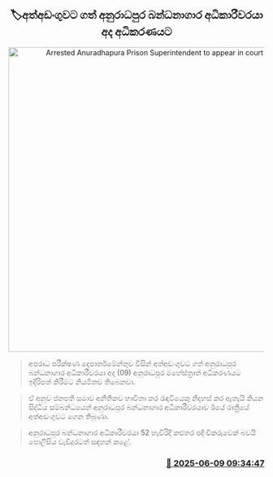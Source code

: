 <p align='center'><b><h2 align='center' title='Arrested Anuradhapura Prison Superintendent to appear in court today'>🏷අත්අඩංගුවට ගත් අනුරාධපුර බන්ධනාගාර අධිකාරීවරයා අද අධිකරණයට</h2></b></p>
<p align='center'><img src='https://helakuru.sgp1.cdn.digitaloceanspaces.com/esana/images/lib/arrested2[1].jpg' width='600' alt='Arrested Anuradhapura Prison Superintendent to appear in court today'></p>

> අපරාධ පරීක්ෂණ දෙපාර්තමේන්තුව විසින් අත්අඩංගුවට ගත් අනුරාධපුර බන්ධනාගාර අධිකාරීවරයා අද (09) අනුරාධපුර මහේස්ත්‍රාත් අධිකරණයට ඉදිරිපත් කිරීමට නියමිතව තිබෙනවා.

> ඒ අනුව ජනපති සමාව අනීතිකව භාවිතා කර රැඳවියෙකු නිදහස් කර ඇතැයි කියන සිද්ධිය සම්බන්ධයෙන් අනුරාධපුර බන්ධනාගාර අධිකාරීවරයාව ඊයේ රාත්‍රියේ අත්අඩංගුවට ගෙන තිබුණා.

> අනුරාධපුර බන්ධනාගාර අධිකාරීවරයා 52 හැවිරිදි කළුතර පදිංචිකරුවෙක් බවයි පොලීසිය වැඩිදුරටත් සඳහන් කළේ.



<h3 align='right'><a href='https://www.helakuru.lk/esana/p/110830/'>📅 2025-06-09 09:34:47</a></h3>
